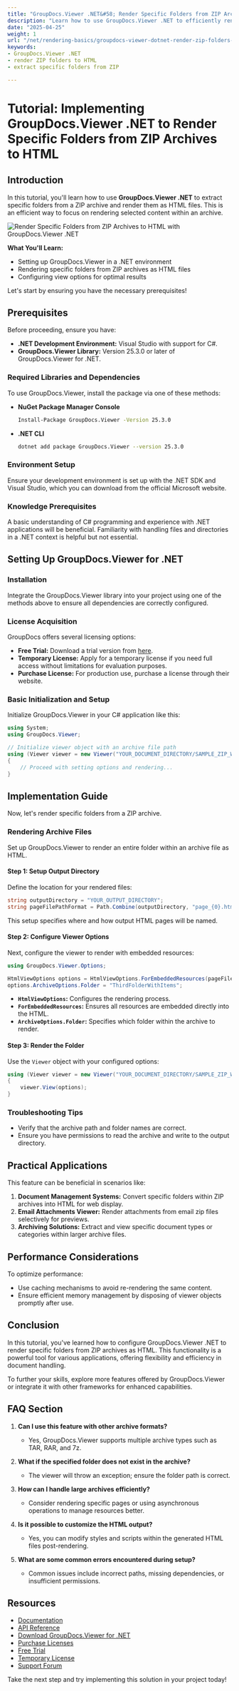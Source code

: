 ```yaml
---
title: "GroupDocs.Viewer .NET&#58; Render Specific Folders from ZIP Archives to HTML"
description: "Learn how to use GroupDocs.Viewer .NET to efficiently render specific folders within a ZIP archive as HTML files. Perfect for document management and preview applications."
date: "2025-04-25"
weight: 1
url: "/net/rendering-basics/groupdocs-viewer-dotnet-render-zip-folders-html/"
keywords:
- GroupDocs.Viewer .NET
- render ZIP folders to HTML
- extract specific folders from ZIP

---
```



# Tutorial: Implementing GroupDocs.Viewer .NET to Render Specific Folders from ZIP Archives to HTML

## Introduction

In this tutorial, you'll learn how to use **GroupDocs.Viewer .NET** to extract specific folders from a ZIP archive and render them as HTML files. This is an efficient way to focus on rendering selected content within an archive.


![Render Specific Folders from ZIP Archives to HTML with GroupDocs.Viewer .NET](/viewer/rendering-basics/render-specific-folders-from-zip-archives-to-html.png)

**What You'll Learn:**
- Setting up GroupDocs.Viewer in a .NET environment
- Rendering specific folders from ZIP archives as HTML files
- Configuring view options for optimal results

Let's start by ensuring you have the necessary prerequisites!

## Prerequisites

Before proceeding, ensure you have:
- **.NET Development Environment:** Visual Studio with support for C#.
- **GroupDocs.Viewer Library:** Version 25.3.0 or later of GroupDocs.Viewer for .NET.

### Required Libraries and Dependencies

To use GroupDocs.Viewer, install the package via one of these methods:

- **NuGet Package Manager Console**
  ```bash
  Install-Package GroupDocs.Viewer -Version 25.3.0
  ```
  
- **.NET CLI**
  ```bash
  dotnet add package GroupDocs.Viewer --version 25.3.0
  ```

### Environment Setup

Ensure your development environment is set up with the .NET SDK and Visual Studio, which you can download from the official Microsoft website.

### Knowledge Prerequisites

A basic understanding of C# programming and experience with .NET applications will be beneficial. Familiarity with handling files and directories in a .NET context is helpful but not essential.

## Setting Up GroupDocs.Viewer for .NET

### Installation

Integrate the GroupDocs.Viewer library into your project using one of the methods above to ensure all dependencies are correctly configured.

### License Acquisition

GroupDocs offers several licensing options:
- **Free Trial:** Download a trial version from [here](https://releases.groupdocs.com/viewer/net/).
- **Temporary License:** Apply for a temporary license if you need full access without limitations for evaluation purposes.
- **Purchase License:** For production use, purchase a license through their website.

### Basic Initialization and Setup

Initialize GroupDocs.Viewer in your C# application like this:

```csharp
using System;
using GroupDocs.Viewer;

// Initialize viewer object with an archive file path
using (Viewer viewer = new Viewer("YOUR_DOCUMENT_DIRECTORY/SAMPLE_ZIP_WITH_FOLDERS.zip"))
{
    // Proceed with setting options and rendering...
}
```

## Implementation Guide

Now, let's render specific folders from a ZIP archive.

### Rendering Archive Files

Set up GroupDocs.Viewer to render an entire folder within an archive file as HTML.

#### Step 1: Setup Output Directory

Define the location for your rendered files:

```csharp
string outputDirectory = "YOUR_OUTPUT_DIRECTORY";
string pageFilePathFormat = Path.Combine(outputDirectory, "page_{0}.html");
```

This setup specifies where and how output HTML pages will be named.

#### Step 2: Configure Viewer Options

Next, configure the viewer to render with embedded resources:

```csharp
using GroupDocs.Viewer.Options;

HtmlViewOptions options = HtmlViewOptions.ForEmbeddedResources(pageFilePathFormat);
options.ArchiveOptions.Folder = "ThirdFolderWithItems";
```
- **`HtmlViewOptions`:** Configures the rendering process.
- **`ForEmbeddedResources`:** Ensures all resources are embedded directly into the HTML.
- **`ArchiveOptions.Folder`:** Specifies which folder within the archive to render.

#### Step 3: Render the Folder

Use the `Viewer` object with your configured options:

```csharp
using (Viewer viewer = new Viewer("YOUR_DOCUMENT_DIRECTORY/SAMPLE_ZIP_WITH_FOLDERS.zip"))
{
    viewer.View(options);
}
```

### Troubleshooting Tips

- Verify that the archive path and folder names are correct.
- Ensure you have permissions to read the archive and write to the output directory.

## Practical Applications

This feature can be beneficial in scenarios like:
1. **Document Management Systems:** Convert specific folders within ZIP archives into HTML for web display.
2. **Email Attachments Viewer:** Render attachments from email zip files selectively for previews.
3. **Archiving Solutions:** Extract and view specific document types or categories within larger archive files.

## Performance Considerations

To optimize performance:
- Use caching mechanisms to avoid re-rendering the same content.
- Ensure efficient memory management by disposing of viewer objects promptly after use.

## Conclusion

In this tutorial, you've learned how to configure GroupDocs.Viewer .NET to render specific folders from ZIP archives as HTML. This functionality is a powerful tool for various applications, offering flexibility and efficiency in document handling.

To further your skills, explore more features offered by GroupDocs.Viewer or integrate it with other frameworks for enhanced capabilities.

## FAQ Section

1. **Can I use this feature with other archive formats?**
   - Yes, GroupDocs.Viewer supports multiple archive types such as TAR, RAR, and 7z.

2. **What if the specified folder does not exist in the archive?**
   - The viewer will throw an exception; ensure the folder path is correct.

3. **How can I handle large archives efficiently?**
   - Consider rendering specific pages or using asynchronous operations to manage resources better.

4. **Is it possible to customize the HTML output?**
   - Yes, you can modify styles and scripts within the generated HTML files post-rendering.

5. **What are some common errors encountered during setup?**
   - Common issues include incorrect paths, missing dependencies, or insufficient permissions.

## Resources

- [Documentation](https://docs.groupdocs.com/viewer/net/)
- [API Reference](https://reference.groupdocs.com/viewer/net/)
- [Download GroupDocs.Viewer for .NET](https://releases.groupdocs.com/viewer/net/)
- [Purchase Licenses](https://purchase.groupdocs.com/buy)
- [Free Trial](https://releases.groupdocs.com/viewer/net/)
- [Temporary License](https://purchase.groupdocs.com/temporary-license/)
- [Support Forum](https://forum.groupdocs.com/c/viewer/9)

Take the next step and try implementing this solution in your project today!

